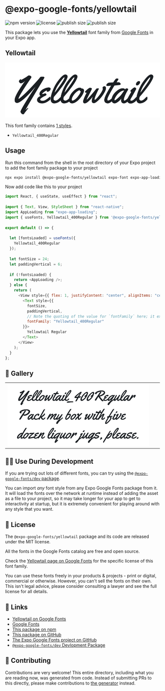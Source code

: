 # @expo-google-fonts/yellowtail

![npm version](https://flat.badgen.net/npm/v/@expo-google-fonts/yellowtail)
![license](https://flat.badgen.net/github/license/expo/google-fonts)
![publish size](https://flat.badgen.net/packagephobia/install/@expo-google-fonts/yellowtail)
![publish size](https://flat.badgen.net/packagephobia/publish/@expo-google-fonts/yellowtail)

This package lets you use the [**Yellowtail**](https://fonts.google.com/specimen/Yellowtail) font family from [Google Fonts](https://fonts.google.com/) in your Expo app.

## Yellowtail

![Yellowtail](./font-family.png)

This font family contains [1 styles](#-gallery).

- `Yellowtail_400Regular`

## Usage

Run this command from the shell in the root directory of your Expo project to add the font family package to your project

```sh
npx expo install @expo-google-fonts/yellowtail expo-font expo-app-loading
```

Now add code like this to your project

```js
import React, { useState, useEffect } from "react";

import { Text, View, StyleSheet } from "react-native";
import AppLoading from "expo-app-loading";
import { useFonts, Yellowtail_400Regular } from '@expo-google-fonts/yellowtail';

export default () => {

  let [fontsLoaded] = useFonts({
    Yellowtail_400Regular
  });

  let fontSize = 24;
  let paddingVertical = 6;

  if (!fontsLoaded) {
    return <AppLoading />;
  } else {
    return (
      <View style={{ flex: 1, justifyContent: "center", alignItems: "center" }}>
        <Text style={{
          fontSize,
          paddingVertical,
          // Note the quoting of the value for `fontFamily` here; it expects a string!
          fontFamily: "Yellowtail_400Regular"
        }}>
          Yellowtail Regular
        </Text>
      </View>
    );
  }
};
```

## 🔡 Gallery


||||
|-|-|-|
|![Yellowtail_400Regular](./Yellowtail_400Regular.ttf.png)||||


## 👩‍💻 Use During Development

If you are trying out lots of different fonts, you can try using the [`@expo-google-fonts/dev` package](https://github.com/expo/google-fonts/tree/master/font-packages/dev#readme).

You can import _any_ font style from any Expo Google Fonts package from it. It will load the fonts over the network at runtime instead of adding the asset as a file to your project, so it may take longer for your app to get to interactivity at startup, but it is extremely convenient for playing around with any style that you want.


## 📖 License

The `@expo-google-fonts/yellowtail` package and its code are released under the MIT license.

All the fonts in the Google Fonts catalog are free and open source.

Check the [Yellowtail page on Google Fonts](https://fonts.google.com/specimen/Yellowtail) for the specific license of this font family.

You can use these fonts freely in your products & projects - print or digital, commercial or otherwise. However, you can't sell the fonts on their own. This isn't legal advice, please consider consulting a lawyer and see the full license for all details.

## 🔗 Links

- [Yellowtail on Google Fonts](https://fonts.google.com/specimen/Yellowtail)
- [Google Fonts](https://fonts.google.com/)
- [This package on npm](https://www.npmjs.com/package/@expo-google-fonts/yellowtail)
- [This package on GitHub](https://github.com/expo/google-fonts/tree/master/font-packages/yellowtail)
- [The Expo Google Fonts project on GitHub](https://github.com/expo/google-fonts)
- [`@expo-google-fonts/dev` Devlopment Package](https://github.com/expo/google-fonts/tree/master/font-packages/dev)

## 🤝 Contributing

Contributions are very welcome! This entire directory, including what you are reading now, was generated from code. Instead of submitting PRs to this directly, please make contributions to [the generator](https://github.com/expo/google-fonts/tree/master/packages/generator) instead.
